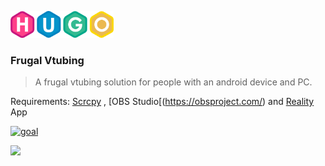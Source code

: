 <a href="https://gohugo.io/"><img src="https://raw.githubusercontent.com/gohugoio/gohugoioTheme/master/static/images/hugo-logo-wide.svg?sanitize=true" alt="Hugo" width="165"></a>

### Frugal Vtubing
> A frugal vtubing solution for people with an android device and PC. 

Requirements: [Scrcpy](https://github.com/Genymobile/scrcpy) , [OBS Studio[(https://obsproject.com/) and [Reality](https://play.google.com/store/apps/details?id=net.wrightflyer.le.reality&hl=en_US&gl=US) App

<a href="https://ibb.co/JtYk0hN"><img src="https://i.ibb.co/kBLckdp/goal.png" alt="goal" border="0"></a>

![](https://github.com/33nano/33nano.github.io/blob/master/image.png)
